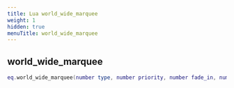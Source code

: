 ```yaml
---
title: Lua world_wide_marquee
weight: 1
hidden: true
menuTitle: world_wide_marquee
---
```

## world_wide_marquee
```lua
eq.world_wide_marquee(number type, number priority, number fade_in, number fade_out, number duration, const char *message) -- void
```